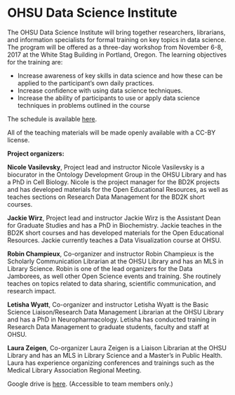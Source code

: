 # OHSU Data Science Institute
The OHSU Data Science Institute will bring together researchers, librarians, and information specialists for formal training on key topics in data science. The program will be offered as a three-day workshop from November 6-8, 2017 at the White Stag Building in Portland, Oregon. The learning objectives for the training are:
- Increase awareness of key skills in data science and how these can be applied to the participant’s own daily practices.
- Increase confidence with using data science techniques.
-	Increase the ability of participants to use or apply data science techniques in problems outlined in the course

The schedule is available [here](https://ohsulibrary-datascienceinstitute.github.io/#schedule).

All of the teaching materials will be made openly available with a CC-BY license.

**Project organizers:**

**Nicole Vasilevsky**, Project lead and instructor
Nicole Vasilevsky is a biocurator in the Ontology Development Group in the OHSU Library and has a PhD in Cell Biology. Nicole is the project manager for the BD2K projects and has developed materials for the Open Educational Resources, as well as teaches sections on Research Data Management for the BD2K short courses.

**Jackie Wirz**, Project lead and instructor
Jackie Wirz is the Assistant Dean for Graduate Studies and has a PhD in Biochemistry. Jackie teaches in the BD2K short courses and has developed materials for the Open Educational Resources. Jackie currently teaches a Data Visualization course at OHSU.

**Robin Champieux**, Co-organizer and instructor
Robin Champieux is the Scholarly Communication Librarian at the OHSU Library and has an MLS in Library Science. Robin is one of the lead organizers for the Data Jamborees, as well other Open Science events and training. She routinely teaches on topics related to data sharing, scientific communication, and research impact.

**Letisha Wyatt**, Co-organizer and instructor
Letisha Wyatt is the Basic Science Liaison/Research Data Management Librarian at the OHSU Library and has a PhD in Neuropharmacology. Letisha has conducted training in Research Data Management to graduate students, faculty and staff at OHSU.

**Laura Zeigen**, Co-organizer
Laura Zeigen is a Liaison Librarian at the OHSU Library and has an MLS in Library Science and a Master’s in Public Health. Laura has experience organizing conferences and trainings such as the Medical Library Association Regional Meeting.

Google drive is [here](https://drive.google.com/drive/u/0/folders/0BwJNLRD3KsqGRmg2ZVZTYlRETlE). (Accessible to team members only.)
